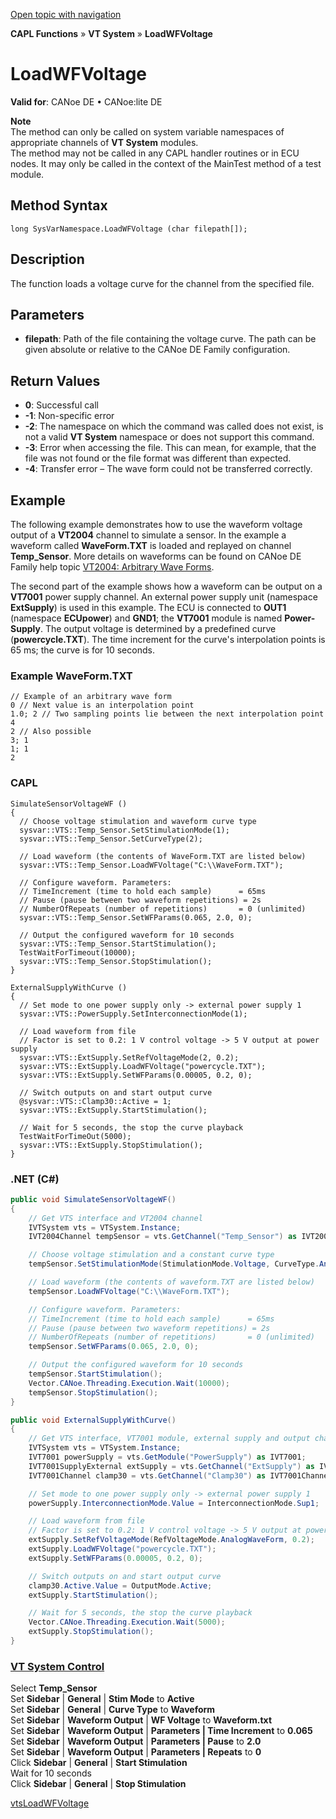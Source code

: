 [Open topic with navigation](../../../../../CANoeDEFamily.htm#Topics/CAPLFunctions/VTSystem/Functions/CAPLfunctionVTSLoadWFVoltage.md)

**CAPL Functions** » **VT System** » **LoadWFVoltage**

# LoadWFVoltage

**Valid for**: CANoe DE • CANoe:lite DE

**Note**  
The method can only be called on system variable namespaces of appropriate channels of **VT System** modules.  
The method may not be called in any CAPL handler routines or in ECU nodes. It may only be called in the context of the MainTest method of a test module.

## Method Syntax

```plaintext
long SysVarNamespace.LoadWFVoltage (char filepath[]);
```

## Description

The function loads a voltage curve for the channel from the specified file.

## Parameters

- **filepath**: Path of the file containing the voltage curve. The path can be given absolute or relative to the CANoe DE Family configuration.

## Return Values

- **0**: Successful call
- **-1**: Non-specific error
- **-2**: The namespace on which the command was called does not exist, is not a valid **VT System** namespace or does not support this command.
- **-3**: Error when accessing the file. This can mean, for example, that the file was not found or the file format was different than expected.
- **-4**: Transfer error – The wave form could not be transferred correctly.

## Example

The following example demonstrates how to use the waveform voltage output of a **VT2004** channel to simulate a sensor. In the example a waveform called **WaveForm.TXT** is loaded and replayed on channel **Temp_Sensor**. More details on waveforms can be found on CANoe DE Family help topic [VT2004: Arbitrary Wave Forms](../../../CANoeCANalyzer/VTSystem/VT2004/VT2004ArbitraryWaveForms.md).

The second part of the example shows how a waveform can be output on a **VT7001** power supply channel. An external power supply unit (namespace **ExtSupply**) is used in this example. The ECU is connected to **OUT1** (namespace **ECUpower**) and **GND1**; the **VT7001** module is named **Power-Supply**. The output voltage is determined by a predefined curve (**powercycle.TXT**). The time increment for the curve's interpolation points is 65 ms; the curve is for 10 seconds.

### Example WaveForm.TXT

```plaintext
// Example of an arbitrary wave form
0 // Next value is an interpolation point
1.0; 2 // Two sampling points lie between the next interpolation point
4
2 // Also possible
3; 1
1; 1
2
```

### CAPL

```plaintext
SimulateSensorVoltageWF ()
{
  // Choose voltage stimulation and waveform curve type
  sysvar::VTS::Temp_Sensor.SetStimulationMode(1);
  sysvar::VTS::Temp_Sensor.SetCurveType(2);

  // Load waveform (the contents of WaveForm.TXT are listed below)
  sysvar::VTS::Temp_Sensor.LoadWFVoltage("C:\\WaveForm.TXT");

  // Configure waveform. Parameters:
  // TimeIncrement (time to hold each sample)      = 65ms
  // Pause (pause between two waveform repetitions) = 2s
  // NumberOfRepeats (number of repetitions)       = 0 (unlimited)
  sysvar::VTS::Temp_Sensor.SetWFParams(0.065, 2.0, 0);

  // Output the configured waveform for 10 seconds
  sysvar::VTS::Temp_Sensor.StartStimulation();
  TestWaitForTimeout(10000);
  sysvar::VTS::Temp_Sensor.StopStimulation();
}

ExternalSupplyWithCurve ()
{
  // Set mode to one power supply only -> external power supply 1
  sysvar::VTS::PowerSupply.SetInterconnectionMode(1);

  // Load waveform from file
  // Factor is set to 0.2: 1 V control voltage -> 5 V output at power supply
  sysvar::VTS::ExtSupply.SetRefVoltageMode(2, 0.2);
  sysvar::VTS::ExtSupply.LoadWFVoltage("powercycle.TXT");
  sysvar::VTS::ExtSupply.SetWFParams(0.00005, 0.2, 0);

  // Switch outputs on and start output curve
  @sysvar::VTS::Clamp30::Active = 1;
  sysvar::VTS::ExtSupply.StartStimulation();

  // Wait for 5 seconds, the stop the curve playback
  TestWaitForTimeOut(5000);
  sysvar::VTS::ExtSupply.StopStimulation();
}
```

### .NET (C#)

```csharp
public void SimulateSensorVoltageWF()
{
    // Get VTS interface and VT2004 channel
    IVTSystem vts = VTSystem.Instance;
    IVT2004Channel tempSensor = vts.GetChannel("Temp_Sensor") as IVT2004Channel;

    // Choose voltage stimulation and a constant curve type
    tempSensor.SetStimulationMode(StimulationMode.Voltage, CurveType.AnalogWaveform);

    // Load waveform (the contents of waveform.TXT are listed below)
    tempSensor.LoadWFVoltage("C:\\WaveForm.TXT");

    // Configure waveform. Parameters:
    // TimeIncrement (time to hold each sample)      = 65ms
    // Pause (pause between two waveform repetitions) = 2s
    // NumberOfRepeats (number of repetitions)       = 0 (unlimited)
    tempSensor.SetWFParams(0.065, 2.0, 0);

    // Output the configured waveform for 10 seconds
    tempSensor.StartStimulation();
    Vector.CANoe.Threading.Execution.Wait(10000);
    tempSensor.StopStimulation();
}

public void ExternalSupplyWithCurve()
{
    // Get VTS interface, VT7001 module, external supply and output channel
    IVTSystem vts = VTSystem.Instance;
    IVT7001 powerSupply = vts.GetModule("PowerSupply") as IVT7001;
    IVT7001SupplyExternal extSupply = vts.GetChannel("ExtSupply") as IVT7001SupplyExternal;
    IVT7001Channel clamp30 = vts.GetChannel("Clamp30") as IVT7001Channel;

    // Set mode to one power supply only -> external power supply 1
    powerSupply.InterconnectionMode.Value = InterconnectionMode.Sup1;

    // Load waveform from file
    // Factor is set to 0.2: 1 V control voltage -> 5 V output at power supply
    extSupply.SetRefVoltageMode(RefVoltageMode.AnalogWaveForm, 0.2);
    extSupply.LoadWFVoltage("powercycle.TXT");
    extSupply.SetWFParams(0.00005, 0.2, 0);

    // Switch outputs on and start output curve
    clamp30.Active.Value = OutputMode.Active;
    extSupply.StartStimulation();

    // Wait for 5 seconds, the stop the curve playback
    Vector.CANoe.Threading.Execution.Wait(5000);
    extSupply.StopStimulation();
}
```

### [VT System Control](../../../CANoeCANalyzer/VTSystem/VTSystemControl/VTSControl.md)

Select **Temp_Sensor**  
Set **Sidebar** | **General** | **Stim Mode** to **Active**  
Set **Sidebar** | **General** | **Curve Type** to **Waveform**  
Set **Sidebar** | **Waveform Output** | **WF Voltage** to **Waveform.txt**  
Set **Sidebar** | **Waveform Output** | **Parameters | Time Increment** to **0.065**  
Set **Sidebar** | **Waveform Output** | **Parameters | Pause** to **2.0**  
Set **Sidebar** | **Waveform Output** | **Parameters | Repeats** to **0**  
Click **Sidebar** | **General** | **Start Stimulation**  
Wait for 10 seconds  
Click **Sidebar** | **General** | **Stop Stimulation**

[vtsLoadWFVoltage](CAPLfunctionVTSvtsLoadWFVoltage.md)
